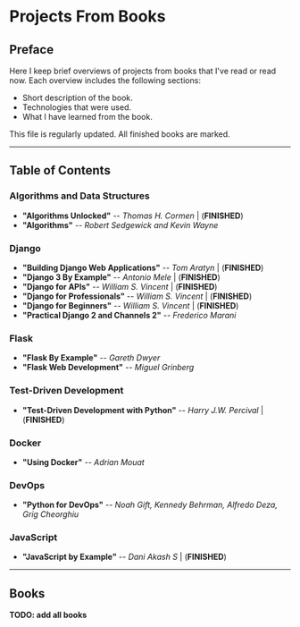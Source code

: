 # Projects From Books #

## Preface ##
Here I keep brief overviews of projects from books that I've read or read now.
Each overview includes the following sections:
* Short description of the book.
* Technologies that were used.
* What I have learned from the book.

This file is regularly updated. All finished books are marked.

------

## Table of Contents ##

### Algorithms and Data Structures ###
* __"Algorithms Unlocked"__ -- _Thomas H. Cormen_ | (**FINISHED**)
* __"Algorithms"__ -- _Robert Sedgewick and Kevin Wayne_

### Django ###
* __"Building Django Web Applications"__ -- _Tom Aratyn_ | (**FINISHED**)
* __"Django 3 By Example"__ -- _Antonio Mele_ | (**FINISHED**)
* __"Django for APIs"__ -- _William S. Vincent_ | (**FINISHED**)
* __"Django for Professionals"__ -- _William S. Vincent_ | (**FINISHED**)
* __"Django for Beginners"__ -- _William S. Vincent_ | (**FINISHED**)
* __"Practical Django 2 and Channels 2"__ -- _Frederico Marani_

### Flask ###
* __"Flask By Example"__ -- _Gareth Dwyer_
* __"Flask Web Development"__ -- _Miguel Grinberg_

### Test-Driven Development ###
* __"Test-Driven Development with Python"__ -- _Harry J.W. Percival_ | (**FINISHED**)

### Docker ###
* __"Using Docker"__ -- _Adrian Mouat_

### DevOps ###
* __"Python for DevOps"__ -- _Noah Gift, Kennedy Behrman, Alfredo Deza, Grig Cheorghiu_

### JavaScript ###
* __"JavaScript by Example"__ -- _Dani Akash S_ | (**FINISHED**)

---------

## Books ##

**TODO: add all books**
